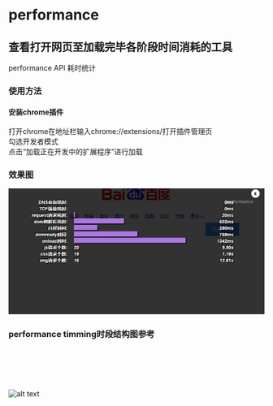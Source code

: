 
performance
=================
## 查看打开网页至加载完毕各阶段时间消耗的工具
performance API 耗时统计

### 使用方法
#### 安装chrome插件
打开chrome在地址栏输入chrome://extensions/打开插件管理页<br/>
勾选开发者模式<br/>
点击“加载正在开发中的扩展程序”进行加载

### 效果图
![alt logo](/effect.png "Title")

### performance timming时段结构图参考
<br /><br /><br /><br />

![alt text](/performance.png "Title")


